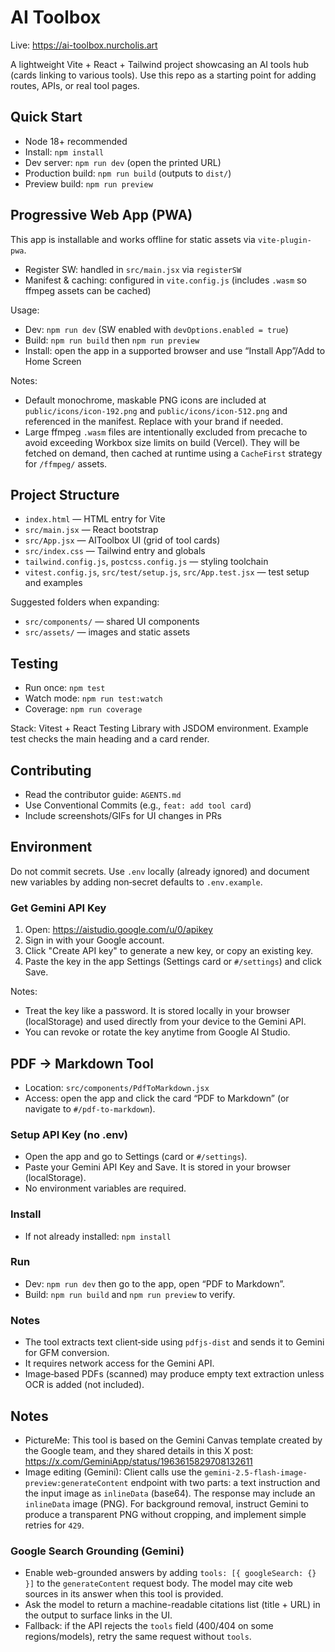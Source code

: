 # AI Toolbox

Live: https://ai-toolbox.nurcholis.art

A lightweight Vite + React + Tailwind project showcasing an AI tools hub (cards linking to various tools). Use this repo as a starting point for adding routes, APIs, or real tool pages.

## Quick Start
- Node 18+ recommended
- Install: `npm install`
- Dev server: `npm run dev` (open the printed URL)
- Production build: `npm run build` (outputs to `dist/`)
- Preview build: `npm run preview`

## Progressive Web App (PWA)
This app is installable and works offline for static assets via `vite-plugin-pwa`.

- Register SW: handled in `src/main.jsx` via `registerSW`
- Manifest & caching: configured in `vite.config.js` (includes `.wasm` so ffmpeg assets can be cached)

Usage:
- Dev: `npm run dev` (SW enabled with `devOptions.enabled = true`)
- Build: `npm run build` then `npm run preview`
- Install: open the app in a supported browser and use “Install App”/Add to Home Screen

Notes:
- Default monochrome, maskable PNG icons are included at `public/icons/icon-192.png` and `public/icons/icon-512.png` and referenced in the manifest. Replace with your brand if needed.
- Large ffmpeg `.wasm` files are intentionally excluded from precache to avoid exceeding Workbox size limits on build (Vercel). They will be fetched on demand, then cached at runtime using a `CacheFirst` strategy for `/ffmpeg/` assets.

## Project Structure
- `index.html` — HTML entry for Vite
- `src/main.jsx` — React bootstrap
- `src/App.jsx` — AIToolbox UI (grid of tool cards)
- `src/index.css` — Tailwind entry and globals
- `tailwind.config.js`, `postcss.config.js` — styling toolchain
- `vitest.config.js`, `src/test/setup.js`, `src/App.test.jsx` — test setup and examples

Suggested folders when expanding:
- `src/components/` — shared UI components
- `src/assets/` — images and static assets

## Testing
- Run once: `npm test`
- Watch mode: `npm run test:watch`
- Coverage: `npm run coverage`

Stack: Vitest + React Testing Library with JSDOM environment. Example test checks the main heading and a card render.

## Contributing
- Read the contributor guide: `AGENTS.md`
- Use Conventional Commits (e.g., `feat: add tool card`)
- Include screenshots/GIFs for UI changes in PRs

## Environment
Do not commit secrets. Use `.env` locally (already ignored) and document new variables by adding non‑secret defaults to `.env.example`.

### Get Gemini API Key
1. Open: https://aistudio.google.com/u/0/apikey
2. Sign in with your Google account.
3. Click "Create API key" to generate a new key, or copy an existing key.
4. Paste the key in the app Settings (Settings card or `#/settings`) and click Save.

Notes:
- Treat the key like a password. It is stored locally in your browser (localStorage) and used directly from your device to the Gemini API.
- You can revoke or rotate the key anytime from Google AI Studio.

## PDF → Markdown Tool
- Location: `src/components/PdfToMarkdown.jsx`
- Access: open the app and click the card “PDF to Markdown” (or navigate to `#/pdf-to-markdown`).

### Setup API Key (no .env)
- Open the app and go to Settings (card or `#/settings`).
- Paste your Gemini API Key and Save. It is stored in your browser (localStorage).
- No environment variables are required.

### Install
- If not already installed: `npm install`

### Run
- Dev: `npm run dev` then go to the app, open “PDF to Markdown”.
- Build: `npm run build` and `npm run preview` to verify.

### Notes
- The tool extracts text client‑side using `pdfjs-dist` and sends it to Gemini for GFM conversion.
- It requires network access for the Gemini API.
- Image‑based PDFs (scanned) may produce empty text extraction unless OCR is added (not included).

## Notes
- PictureMe: This tool is based on the Gemini Canvas template created by the Google team, and they shared details in this X post: https://x.com/GeminiApp/status/1963615829708132611
 - Image editing (Gemini): Client calls use the `gemini-2.5-flash-image-preview:generateContent` endpoint with two parts: a text instruction and the input image as `inlineData` (base64). The response may include an `inlineData` image (PNG). For background removal, instruct Gemini to produce a transparent PNG without cropping, and implement simple retries for `429`.

### Google Search Grounding (Gemini)
- Enable web-grounded answers by adding `tools: [{ googleSearch: {} }]` to the `generateContent` request body. The model may cite web sources in its answer when this tool is provided.
- Ask the model to return a machine-readable citations list (title + URL) in the output to surface links in the UI.
- Fallback: if the API rejects the `tools` field (400/404 on some regions/models), retry the same request without `tools`.
